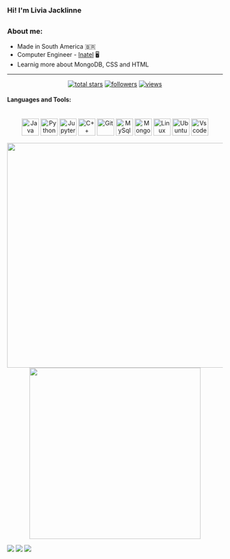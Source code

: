### Hi! I'm Livia Jacklinne

##

### About me: 

- Made in South America 🇧🇷
- Computer Engineer - [Inatel](https://inatel.br/home/) 🖥️
- Learnig more about MongoDB, CSS and HTML

---

<!-- Star counter - https://github.com/idealclover/GitHub-Star-Counter -->
<p align="center">
    <a href="https://github.com/LiviaJacklinne?tab=repositories&sort=stargazers">    
    <img alt="total stars" title="Total stars on GitHub" src="https://custom-icon-badges.herokuapp.com/badge/dynamic/json?logo=star&color=55960c&labelColor=488207&label=Stars&style=for-the-badge&query=%24.stars&url=https://api.github-star-counter.workers.dev/user/LiviaJacklinne"/></a>
    <a href="https://github.com/LiviaJacklinne?tab=followers">
    <img alt="followers" title="Follow me on Github" src="https://custom-icon-badges.herokuapp.com/github/followers/LiviaJacklinne?color=236ad3&labelColor=1155ba&style=for-the-badge&logo=person-add&label=Follow&logoColor=white"/></a>
    <a href="https://github.com/LiviaJacklinne">    
    <img alt="views" title="GitHub profile views" src="https://komarev.com/ghpvc/?username=LiviaJacklinne&style=for-the-badge"/></a>
</p>

#### Languages and Tools:

<div align="center" style="display: inline_block">
    <br>  
    <img src="https://www.vectorlogo.zone/logos/java/java-icon.svg" alt="Java" title="Java" width="40" height="40">
    <img src="https://www.vectorlogo.zone/logos/python/python-icon.svg" alt="Python" title="Python" width="40" height="40">
    <img src="https://www.vectorlogo.zone/logos/jupyter/jupyter-icon.svg" alt="Jupyter" title="Jupyter" width="40" height="40">
    <img src="https://cdn-icons-png.flaticon.com/512/6132/6132222.png" alt="C++" title="C++" width="40" height="40">
    <img src="https://www.vectorlogo.zone/logos/git-scm/git-scm-icon.svg" alt="Git" title="Git" width="40" height="40">  
    <img src="https://www.vectorlogo.zone/logos/mysql/mysql-official.svg" alt="MySql" title="MySql" width="40" height="40">
    <img src="https://www.vectorlogo.zone/logos/mongodb/mongodb-icon.svg" alt="MongoDB" title="MongoDB" width="40" height="40">
    <img src="https://www.vectorlogo.zone/logos/linux/linux-icon.svg" alt="Linux" title="Linux" width="40" height="40">
    <img src="https://www.vectorlogo.zone/logos/ubuntu/ubuntu-icon.svg" alt="Ubuntu" title="Ubuntu" width="40" height="40">
    <img src="https://cdn.jsdelivr.net/gh/devicons/devicon/icons/vscode/vscode-original.svg" alt="Vscode" title="Vscode" width="40" height="40"/>           
</div>

 <p align="center" style="display: inline_block">
    <img align="center" width=525 src="https://github-readme-stats.vercel.app/api?username=LiviaJacklinne&show_icons=true&theme=monokai&count_private=true&include_all_commits=true"/> 
    <img align="center" width=400 src="https://github-readme-stats.vercel.app/api/top-langs/?username=LiviaJacklinne&layout=compact&theme=monokai&include_all_commits=true&count_private=false"/>
</p>

<div> 
    <a href="https://www.linkedin.com/in/l%C3%ADvia-jacklinne-ramos-moreira-bb3014253/" target="_blank"><img src="https://img.shields.io/badge/-LinkedIn-%230077B5?style=for-the-badge&logo=linkedin&logoColor=white" target="_blank"></a> 
    <a href="https://www.instagram.com/livia_jacklinne/" target="_blank"><img src="https://img.shields.io/badge/-Instagram-%23E4405F?style=for-the-badge&logo=instagram&logoColor=white" target="_blank"></a>  
    <a href = "mailto:livia.jacklinne@gec.inatel.br"><img src="https://img.shields.io/badge/Microsoft_Outlook-0078D4?style=for-the-badge&logo=microsoft-outlook&logoColor=whit" target="_blank"></a>    
</div>

